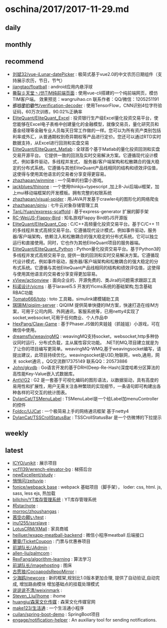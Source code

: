 # oschina/2017/2017-11-29.md



## daily



## monthly



## recommend

- [刘斌32/vue-jLunar-datePicker](http://git.oschina.net/tuhe32/vue-jLunar-datePicker) : 极简式基于vue2.0的中文农历日期组件（支持展示农历，节日，节气）
- [jiangtao/floatball](http://git.oschina.net/laujiangtao/floatball) : android应用内悬浮球
- [撕裂彡天堂丶/仿TIM纯前端页面](http://git.oschina.net/SiLieSanTianTangDian/FangTIMChunQianDuanYeMian) : 使用vue-cli搭建的一个纯前端网页，模仿TIM客户端。 效果预览：wangruihao.cn 联系作者：QQ/微信：1205251191
- [裤҉裆҉里҉的҉霸҉气҉/verification-decoder](http://git.oschina.net/kdldbq/verification-decoder) : 使用TensorFlow，CNN识别4位字符验证码，60万次训练，90.02%正确率
- [EliteQuant/EliteQuant_Excel](http://git.oschina.net/EliteQuant/EliteQuant_Excel) : 投资银行生产级Excel量化投资交易平台，使您能够在Excel电子表格中创建量化的金融模型，就像交易员，量化研究员和基金经理等金融专业人员每天日常工作做的一样。您可以为所有资产类别包括利率或外汇，从普通期权到奇异期权等产品进行定价。您还可以通过RTD实时数据支持，从Excel进行回测和实盘交易
- [EliteQuant/EliteQuant_Matlab](http://git.oschina.net/EliteQuant/EliteQuant_Matlab) : 全球首个基于Matlab的量化投资回测和实盘交易开源平台。 它提供一致的回测及实时交易解决方案。它遵循现代设计模式，例如事件驱动，多线程并发式， 服务器/客户端架构和松散耦合的强大稳定的分布式系统。它遵循与其他EliteQuant产品线相同的结构和绩效评估值，这使得与使用其他语言的交易者分享变得更容易。
- [zhazhapan/winmine](http://git.oschina.net/zhazhapan_admin/winmine) : 一个简单的扫雷小游戏。
- [jackblues/thinone](http://git.oschina.net/blueswu/thinone) : 一个使用thinkjs+typescript ,加上B-Jui后端ui框架，加上mui移动端框架的开发模板。拥有完整的权限系统
- [zhazhapan/visual-spider](http://git.oschina.net/zhazhapan_admin/visual-spider) : 用JAVA开发基于crawler4j的图形化的网络爬虫
- [zhazhapan/qiniu](http://git.oschina.net/zhazhapan_admin/qiniu) : 七牛云对象存储管理工具
- [TanLiYuan/express-scaffold](http://git.oschina.net/tanliyuan/express-scaffold) : 基于express-generator 扩展的脚手架
- [RC-Wei/JS-Flappy-Bird](http://git.oschina.net/ricksh153/JS-Flappy-Bird) : 知名游戏Flappy Bird的JS开源版
- [EliteQuant/EliteQuant_Cpp](http://git.oschina.net/EliteQuant/EliteQuant_Cpp) : C/C++高频量化投资交易平台。基于C/C++ 11的多线程并发式高频交易平台。它遵循现代设计模式，例如事件驱动，服务器/客户端架构，依赖注入和松散耦合的强大稳定的分布式系统。它可以独立运行和直接使用。同时，它也作为其他EliteQuant项目的服务器端。
- [EliteQuant/EliteQuant_Python](http://git.oschina.net/EliteQuant/EliteQuant_Python) : Python量化投资交易平台。基于Python3的多线程并发式高频交易平台, 提供一致的回测和实时交易解决方案。它遵循现代设计模式，例如事件驱动，服务器/客户端架构和松散耦合的强大稳定的分布式系统。它遵循与其他EliteQuant产品线相同的结构和绩效评估值，这使得与使用其他语言的交易者分享变得更加容易。
- [xView/actionview](http://git.oschina.net/actionview/av) : 面向企业的、开源免费的、类Jira的问题需求跟踪工具
- [科诺设计/yicms](http://git.oschina.net/yicms_kenuo/yicms) : 基于laravel5.5 开发的Yicms系统的基础架构,包含基础RBAC功能
- [Tomato666/toto](http://git.oschina.net/qq353838430/toto) : toto 工具箱，simulink建模辅助工具
- [琪琪IM/qiqiim-server](http://git.oschina.net/qiqiim/qiqiim-server) : QIQIIM 提供简单快捷的IM方案，快速打造在线IM方案，可用于公司内网、外网通讯，客服系统等，已用netty4实现了socket,websocket,可用于任何商业、个人作品中
- [HexPang/Claw-Game](http://git.oschina.net/hexpang/claw-game) : 基于Phaser.JS做的夹娃娃（抓娃娃）小游戏，可在微信中使用。
- [dreamsfly/weavingMQ](http://git.oschina.net/dreamsfly900/WMQ) : weavingMQ支持socket，websocket,http多种协议同时运行，分布式负载，主从属性容灾功能。 .NET的MQ,项目建立就是为了让你的项目编写更简单。weavingMQ-WMQ,基于weavingsocket编写，请提出建议，此项目持续优化。weavingsocket是U3D,物联网，web,通用，网关 socket通讯 。QQ交流群17375149 联系QQ：20573886
- [John/gkvdb](http://git.oschina.net/johng/gkvdb) : Go语言开发的基于DRH(Deep-Re-Hash)深度哈希分区算法的高性能Key-Value嵌入式数据库。
- [AntV/G2](http://git.oschina.net/antvis/g2) : G2 是一套基于可视化编码的图形语法，以数据驱动，具有高度的易用性和扩展性，用户无需关注各种繁琐的实现细节，一条语句即可构建出各种各样的可交互的统计图表。
- [DylanCat/TSMenuLabel](http://git.oschina.net/tsnumidc/TSMenuLabel) : TSMenuLabel是一个给Label加menuController的控件
- [Foldcc/UJCat](http://git.oschina.net/Foldcc/UJCat) : 一个极简易上手的网络通讯框架 基于netty4
- [DylanCat/TSSCrollStatusBar](http://git.oschina.net/tsnumidc/TSSCrollStatusBar) : TSSCrollStatusBar 是一个仿微博的下拉提示


## weekly



## latest

- [ICYO/unikit](http://git.oschina.net/icyo/prev-show) : 展示项目
- [ycf1139/wrench-elevator-bg](http://git.oschina.net/ycf1139/wrench-elevator-bg) : 梯搭后台
- [newExcellent/study](http://git.oschina.net/newExcellent/study) : 
- [悄悄问/zeituvip](http://git.oschina.net/zeitu2017/zeituvip) : 
- [fonice/webpack base](http://git.oschina.net/fonice/webpack-base) : webpack 基础项目（脚手架）， loder: css, html. js, sass, less ejs, 热加载
- [billchin/YT库存管理系统](http://git.oschina.net/billchin/YTKuCunGuanLiXiTong) : YT库存管理系统
- [柯star/note](http://git.oschina.net/kexinxin/note) : 
- [morroc/zhoushangas](http://git.oschina.net/morroc/zhoushangas) : 
- [茜空の願い/test](http://git.oschina.net/horsezone/test) : 
- [inu1255/ssrslave](http://git.oschina.net/inu1255/ssrslave) : 
- [LotusCRM/XMall](http://git.oschina.net/zuoann/XMall) : 家具商城
- [heiliuer/wxapp-meatball-backend](http://git.oschina.net/heiliuer/wxapp-meatball-backend) : 微信小程序meatball 后端接口
- [蘭靈/TicketCoupon](http://git.oschina.net/lanlingxiaoxiao/TicketCoupon) : 门票与优惠券项目
- [前湖队长/JAdmin](http://git.oschina.net/qianhuduizhang/j-admin) : 
- [allen-liu/palmcom](http://git.oschina.net/rockit/palmcom) : 
- [RexFang/algorithm-learning](http://git.oschina.net/rexfang/algorithm-learning) : 算法学习
- [前湖队长/imagehosting](http://git.oschina.net/qianhuduizhang/imagehosting) : 图床
- [古愿狼/CocoapodsRepoMirror](http://git.oschina.net/moshiwu/CocoapodsRepoMirror) : 
- [少海鸥/newcore](http://git.oschina.net/lincyyaran/newcore) : 新的框架,规划比1.0版本更加合理, 提供了自动验证,自动完成, 增加路由模块 增加基础点的挂载处理模式
- [说说说不清/weixinmark](http://git.oschina.net/whatwhatever/weixinmark) : 
- [Steven_Liu/Ihome](http://git.oschina.net/Steven__Liu/Ihome) : ihome
- [huangju/森茉文化传媒](http://git.oschina.net/it-hj/SenMo) : 森茉文化传媒官网
- [make123/生活通](http://git.oschina.net/tigerma/shenghuotong) : 一个生活通小程序
- [cuilan/spring-boot-demo](http://git.oschina.net/cuilan/spring-boot-demo) : SpringBoot项目
- [engage/notification-helper](http://git.oschina.net/engage233/notification-helper) : An auxiliary tool for sending notifications.